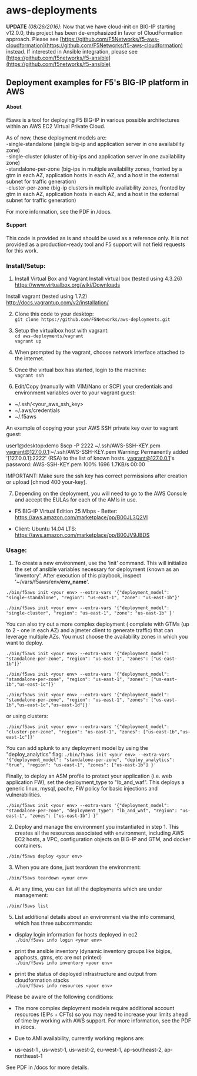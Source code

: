 # aws-deployments

**UPDATE** *(08/26/2016)*: Now that we have cloud-init on BIG-IP starting v12.0.0, this project has been de-emphasized in favor of CloudFormation approach. Please see [https://github.com/F5Networks/f5-aws-cloudformation](https://github.com/F5Networks/f5-aws-cloudformation) instead.
If interested in Ansible integration, please see [https://github.com/f5networks/f5-ansible](https://github.com/f5networks/f5-ansible)

## Deployment examples for F5's BIG-IP platform in AWS

#### About

f5aws is a tool for deploying F5 BIG-IP in various possible architectures within an AWS EC2 Virtual Private Cloud.

As of now, these deployment models are:<br>
-single-standalone (single big-ip and application server in one availability zone) <br>
-single-cluster (cluster of big-ips and application server in one availability zone) <br>
-standalone-per-zone (big-ips in multiple availability zones, fronted by a gtm in each AZ, application hosts in each AZ, and a host in the external subnet for traffic generation)<br>
-cluster-per-zone (big-ip clusters in multiple availability zones, fronted by gtm in each AZ, application hosts in each AZ, and a host in the external subnet for traffic generation)<br>

For more information, see the PDF in /docs.

#### Support

This code is provided as is and should be used as a reference only.  It is not provided as a production-ready tool and F5 support will not field requests for this work.  


### Install/Setup:
1) Install Virtual Box and Vagrant 
Install virtual box (tested using 4.3.26)<br>
https://www.virtualbox.org/wiki/Downloads

Install vagrant (tested using 1.7.2)<br>
http://docs.vagrantup.com/v2/installation/

2) Clone this code to your desktop:<br>
```git clone https://github.com/F5Networks/aws-deployments.git```

3) Setup the virtualbox host with vagrant: <br>
```cd aws-deployments/vagrant```<br>
```vagrant up```

4) When prompted by the vagrant, choose network interface attached to the internet.

5) Once the virtual box has started, login to the machine:<br>
```vagrant ssh```

6) Edit/Copy (manually with VIM/Nano or SCP) your credentials and environment variables over to your vagrant guest:

- ~/.ssh/<your_aws_ssh_key>
- ~/.aws/credentials
- ~/.f5aws

An example of copying your your AWS SSH private key over to vagrant guest:


user1@desktop:demo $scp -P 2222 ~/.ssh/AWS-SSH-KEY.pem vagrant@127.0.0.1:~/.ssh/AWS-SSH-KEY.pem
Warning: Permanently added '[127.0.0.1]:2222' (RSA) to the list of known hosts.
vagrant@127.0.0.1's password:
AWS-SSH-KEY.pem            100% 1696     1.7KB/s   00:00

IMPORTANT: Make sure the ssh key has correct permissions after creation or upload [chmod 400 your-key].

7)  Depending on the deployment, you will need to go to the AWS Console and accept the EULAs for each of the AMIs in use. 

- F5 BIG-IP Virtual Edition 25 Mbps - Better: https://aws.amazon.com/marketplace/pp/B00JL3Q2VI <br>

- Client: Ubuntu 14.04 LTS: https://aws.amazon.com/marketplace/pp/B00JV9JBDS<br>


### Usage:

1) To create a new environment, use the 'init' command.
This will initialize the set of ansible variables necessary for deployment (known as an 'inventory'. After execution of this playbook, inspect '~/vars/f5aws/env/<b>env_name</b>'.

```./bin/f5aws init <your env> --extra-vars '{"deployment_model": "single-standalone", "region": "us-east-1", "zone": "us-east-1b"}'```

```./bin/f5aws init <your env> --extra-vars '{"deployment_model": "single-cluster", "region": "us-east-1", "zone": "us-east-1b" }'```


You can also try out a more complex deployment ( complete with GTMs (up to 2 - one in each AZ) and a jmeter client to generate traffic) that can leverage multiple AZs. You must choose the availability zones in which you want to deploy. 
 
 ```./bin/f5aws init <your env> --extra-vars '{"deployment_model": "standalone-per-zone", "region": "us-east-1", "zones": ["us-east-1b"]}'```

 ```./bin/f5aws init <your env> --extra-vars '{"deployment_model": "standalone-per-zone", "region": "us-east-1", "zones": ["us-east-1b","us-east-1c"]}'```

 ```./bin/f5aws init <your env> --extra-vars '{"deployment_model": "standalone-per-zone", "region": "us-east-1", "zones": ["us-east-1b","us-east-1c","us-east-1d"]}'```

or using clusters:

 ```./bin/f5aws init <your env> --extra-vars '{"deployment_model": "cluster-per-zone", "region": "us-east-1", "zones": ["us-east-1b","us-east-1c"]}' ```

You can add splunk to any deployment model by using the "deploy_analytics" flag:
 ```./bin/f5aws init <your env> --extra-vars '{"deployment_model": "standalone-per-zone", "deploy_analytics": "true", "region": "us-east-1", "zones": ["us-east-1b"] }'```

Finally, to deploy an ASM profile to protect your application (i.e. web application FW), set the deployment_type to "lb_and_waf".  This deploys a generic linux, mysql, pache, FW policy for basic injections and vulnerabilities. 

 ```./bin/f5aws init <your env> --extra-vars '{"deployment_model": "standalone-per-zone", "deployment_type": "lb_and_waf", "region": "us-east-1", "zones": ["us-east-1b"] }'```



2) Deploy and manage the environment you instantiated in step 1.  This creates all the resources associated with environment, including AWS EC2 hosts, a VPC, configuration objects on BIG-IP and GTM, and docker containers.  

```./bin/f5aws deploy <your env>```

3) When you are done, just teardown the environment:

```./bin/f5aws teardown <your env>```

4) At any time, you can list all the deployments which are under management:

```./bin/f5aws list```

5) List additional details about an environment via the info command, which has three subcommands:

- display login information for hosts deployed in ec2<br>
```./bin/f5aws info login <your env>```

- print the ansible inventory (dynamic inventory groups like bigips, apphosts, gtms, etc are not printed)<br>
```./bin/f5aws info inventory <your env>```

- print the status of deployed infrastructure and output from cloudformation stacks<br>
```./bin/f5aws info resources <your env>```

Please be aware of the following conditions:

- The more complex deployment models require additional account resources (EIPs + CFTs) so you may need to increase your limits ahead of time by working with AWS support. For more information, see the PDF in /docs.

- Due to AMI availability, currently working regions are:
 - us-east-1 , us-west-1, us-west-2, eu-west-1, ap-southeast-2, ap-northeast-1

See PDF in /docs for more details.
